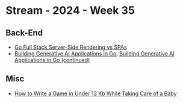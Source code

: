 # Stream - 2024 - Week 35

## Back-End

- [Go Full Stack Server-Side Rendering vs SPAs](https://www.youtube.com/watch?v=X30eAwuUgrE)
- [Building Generative AI Applications in Go](https://www.youtube.com/watch?v=8qVL8cef7Iw), [Building Generative AI Applications in Go (continued)](https://www.youtube.com/watch?v=H3QuNYk0QLE)

## Misc

- [How to Write a Game in Under 13 Kb While Taking Care of a Baby](https://www.barbarianmeetscoding.com/blog/how-to-write-a-game-under-13k-while-taking-care-of-a-baby)

